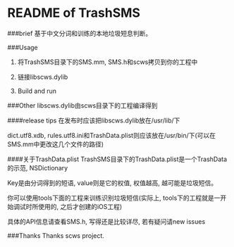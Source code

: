 README of TrashSMS
===============

###brief
基于中文分词和训练的本地垃圾短息判断。

###Usage
1. 将TrashSMS目录下的SMS.mm, SMS.h和scws拷贝到你的工程中

2. 链接libscws.dylib

3. Build and run

###Other
libscws.dylib由scws目录下的工程编译得到

####release tips
在发布时应该把libscws.dylib放在/usr/lib/下

dict.utf8.xdb, rules.utf8.ini和TrashData.plist则应该放在/usr/bin/下(可以在SMS.mm中更改这几个文件的路径)

####关于TrashData.plist
TrashSMS目录下的TrashData.plist是一个TrashData的示范, NSDictionary

Key是由分词得到的短语, value则是它的权值, 权值越高, 越可能是垃圾短信。

你可以使用tools下面的工程来训练识别垃圾短信(实际上, tools下的工程就是一开始调试时所使用的, 之后才创建的iOS工程)

具体的API信息请查看SMS.h, 写得还是比较详尽, 若有疑问请new issues

###Thanks
Thanks scws project. 